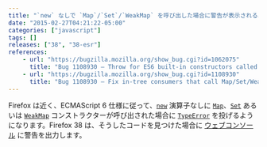 ```yaml
---
title: "`new` なしで `Map`/`Set`/`WeakMap` を呼び出した場合に警告が表示されるようになりました"
date: "2015-02-27T04:21:22-05:00"
categories: ["javascript"]
tags: []
releases: ["38", "38-esr"]
references:
    - url: "https://bugzilla.mozilla.org/show_bug.cgi?id=1062075"
      title: "Bug 1108930 – Throw for ES6 built-in constructors called without `new`"
    - url: "https://bugzilla.mozilla.org/show_bug.cgi?id=1108930"
      title: "Bug 1108930 – Fix in-tree consumers that call Map/Set/WeakMap constructors without \"new\""
---
```

Firefox は近く、ECMAScript 6 仕様に従って、[`new`](https://developer.mozilla.org/docs/Web/JavaScript/Reference/Operators/new) 演算子なしに [`Map`](https://developer.mozilla.org/docs/Web/JavaScript/Reference/Global_Objects/Map)、[`Set`](https://developer.mozilla.org/docs/Web/JavaScript/Reference/Global_Objects/Set) あるいは [`WeakMap`](https://developer.mozilla.org/docs/Web/JavaScript/Reference/Global_Objects/WeakMap) コンストラクターが呼び出された場合に [`TypeError`](https://developer.mozilla.org/docs/Web/JavaScript/Reference/Global_Objects/TypeError) を投げるようになります。Firefox 38 は、そうしたコードを見つけた場合に [ウェブコンソール](https://developer.mozilla.org/docs/Tools/Web_Console) に警告を出力します。
